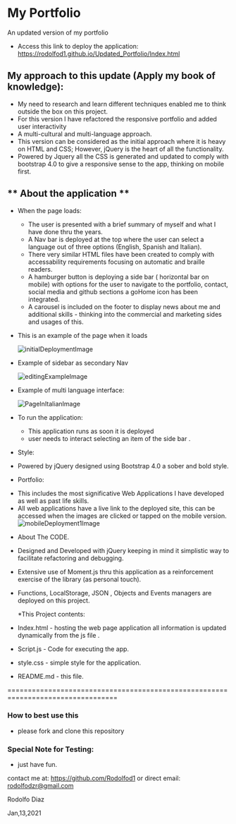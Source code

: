 # My Portfolio 
An updated version of my portfolio 
  - Access this link to deploy the application:
    <https://rodolfod1.github.io/Updated_Portfolio/Index.html>

## My approach to this update  (Apply my book of knowledge):
- My need to research and learn different techniques enabled me to think outside the box on this project.
- For this version I have refactored the responsive portfolio and added user interactivity 
- A multi-cultural and multi-language approach.
- This version can be considered as the initial approach where it is heavy on HTML and CSS; However, jQuery is the heart of all the functionality. 
- Powered by Jquery all the CSS is generated and updated to comply with bootstrap 4.0 to give a responsive sense to the app, thinking on mobile first. 



## **  About the application **
* When the page loads:
  - The user is presented with a brief summary of myself and what I have done thru the years.
  - A Nav bar is deployed at the top where the user can select a language out of three options (English, Spanish and Italian).
  - There very similar HTML files have been created to comply with accessability requirements focusing on automatic and braille readers.
  - A hamburger button is deploying a side bar ( horizontal bar on mobile) with options for the user to navigate to the portfolio, contact, social media and github sections a goHome icon has been integrated.
  - A carousel is included on the footer to display news about me and additional skills - thinking into the commercial and marketing sides and usages of this.  
    
* This is an example of the page when it loads 

    ![initialDeploymentImage](assets/landingPage.jpg)

* Example of sidebar as secondary Nav

    ![editingExampleImage](assets/SideBar.jpg) 

* Example of multi language interface:

    ![PageInItalianImage](assets/Italianver.jpg)
 

* To run the application:
  - This application runs as soon it is deployed
  - user needs to interact selecting an item of the side bar .

* Style:
- Powered by jQuery designed using Bootstrap 4.0 a sober and bold style.

* Portfolio:
- This includes the most significative Web Applications I have developed as well as past life skills. 
- All web applications have a live link to the deployed site, this can be accessed when the images are clicked or tapped on the mobile version. 
   ![mobileDeployment1Image](assets/Portfolioview.jpg)
   
 
 * About The CODE. 
  - Designed and Developed with jQuery keeping in mind it simplistic way to facilitate refactoring and debugging. 
  - Extensive use of Moment.js thru this application as a reinforcement exercise of the library (as personal touch).
  - Functions, LocalStorage, JSON , Objects and Events managers are deployed on this project. 
  
  

    *This Project contents:
  - Index.html - hosting the web page application all information is updated dynamically from the js file .
  - Script.js - Code for executing the app. 
  - style.css - simple style for the application.
  - README.md - this file.  
 
  =================================================================================
  ### How to best use this 
   - please fork and clone this repository

  ### Special Note for Testing:
  - just have fun.

 contact me at:
 https://github.com/Rodolfod1
 or direct email: rodolfodzr@gmail.com

 Rodolfo Diaz
 
 Jan,13,2021

